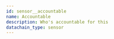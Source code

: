 ```yaml
---
id: sensor__accountable
name: Accountable
description: Who's accountable for this
datachain_type: sensor
---
```

